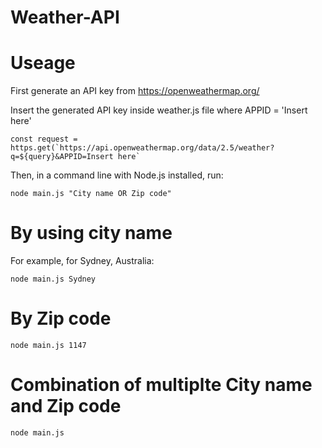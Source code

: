 # Weather-API

# Useage

First generate an API key from https://openweathermap.org/

Insert the generated API key inside weather.js file where APPID = 'Insert here'

```
const request = https.get(`https://api.openweathermap.org/data/2.5/weather?q=${query}&APPID=Insert here`
```

Then, in a command line with Node.js installed, run:

```
node main.js "City name OR Zip code"
```

# By using city name
For example, for Sydney, Australia:

```
node main.js Sydney
```
# By Zip code
```
node main.js 1147
```

# Combination of multiplte City name and Zip code
```
node main.js 
```
